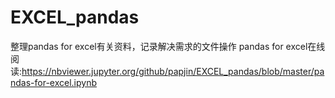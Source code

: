 # EXCEL_pandas
整理pandas for excel有关资料，记录解决需求的文件操作
pandas for excel在线阅读:<a>https://nbviewer.jupyter.org/github/papjin/EXCEL_pandas/blob/master/pandas-for-excel.ipynb</a>
